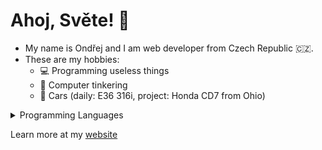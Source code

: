# Ahoj, Světe! 👋

- My name is Ondřej and I am web developer from Czech Republic 🇨🇿. 
- These are my hobbies:
  - 💻 Programming useless things
  - 🔧 Computer tinkering
  - 🔰 Cars (daily: E36 316i, project: Honda CD7 from Ohio)

<details>
  <summary>Programming Languages</summary>
  
| **Things I Use** | **I Am Learning** | **I Wanna Learn** |
|:----------------:|:-----------------:|:-----------------:|
| Javascript       | BASH              | Rust              |
| Typescript       | Golang            |                   |
| Python           |                   |                   |


</details>

Learn more at my [website](https://asqit.deno.dev)

